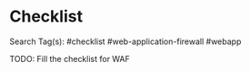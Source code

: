 # Checklist

Search Tag(s): #checklist #web-application-firewall #webapp 

TODO: Fill the checklist for WAF